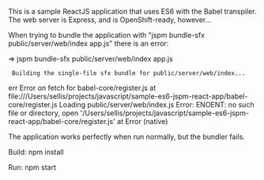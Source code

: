 This is a sample ReactJS application that uses ES6 with the Babel transpiler.
The web server is Express, and is OpenShift-ready, however...

When trying to bundle the application with "jspm bundle-sfx public/server/web/index app.js" there is an error:

=> jspm bundle-sfx public/server/web/index app.js

     Building the single-file sfx bundle for public/server/web/index...

err  Error on fetch for babel-core/register.js at file:///Users/sellis/projects/javascript/sample-es6-jspm-react-app/babel-core/register.js
	Loading public/server/web/index.js
	Error: ENOENT: no such file or directory, open '/Users/sellis/projects/javascript/sample-es6-jspm-react-app/babel-core/register.js'
         at Error (native)

The application works perfectly when run normally, but the bundler fails.

Build:
npm install

Run:
npm start






